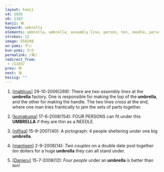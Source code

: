```yaml
---
layout: kanji
v4: 1026
v6: 1103
kanji: 傘
keyword: umbrella
elements: umbrella, umbrella, assembly line, person, ten, needle, person4, assembly line2
strokes: 12
image: E58298
on-yomi: サン
kun-yomi: かさ
permalink: /傘/
redirect_from:
 - /1103/
prev: 卒
next: 匁
heisig: ""
---
```


1) [<a href="http://kanji.koohii.com/profile/matticus">matticus</a>] 29-10-2006(289): There are two <em>assembly lines</em> at the<strong> umbrella</strong> factory. One is responsible for making the top of the<strong> umbrella</strong>, and the other for making the handle. The two lines <em>cross</em> at the end, where one man tries frantically to jam the sets of parts together.

2) [<a href="http://kanji.koohii.com/profile/kumakuma">kumakuma</a>] 17-6-2008(154): FOUR PERSONS can fit under this<strong> UMBRELLA</strong> if they are thin as a NEEDLE.

3) [<a href="http://kanji.koohii.com/profile/nilfisq">nilfisq</a>] 15-9-2007(40): A pictograph: 4 people sheltering under one big<strong> umbrella</strong>.

4) [<a href="http://kanji.koohii.com/profile/mantixen">mantixen</a>] 2-9-2008(14): <em>Two couples</em> on a double date pool together <em>ten</em> dollars for a huge<strong> umbrella</strong> they can all stand under.

5) [<a href="http://kanji.koohii.com/profile/Danieru">Danieru</a>] 15-7-2008(12): <em>Four people</em> under an<strong> umbrella</strong> is better than <em>ten</em>!

